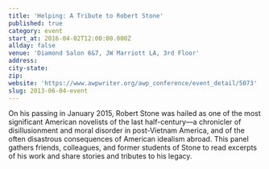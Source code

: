 ```yaml
---
title: 'Helping: A Tribute to Robert Stone'
published: true
category: event
start_at: 2016-04-02T12:00:00.000Z
allday: false
venue: 'Diamond Salon 6&7, JW Marriott LA, 3rd Floor'
address:
city-state:
zip:
website: 'https://www.awpwriter.org/awp_conference/event_detail/5073'
slug: 2013-06-04-event
---
```



On his passing in January 2015, Robert Stone was hailed as one of the most significant American novelists of the last half-century—a chronicler of disillusionment and moral disorder in post-Vietnam America, and of the often disastrous consequences of American idealism abroad. This panel gathers friends, colleagues, and former students of Stone to read excerpts of his work and share stories and tributes to his legacy.

&nbsp;
